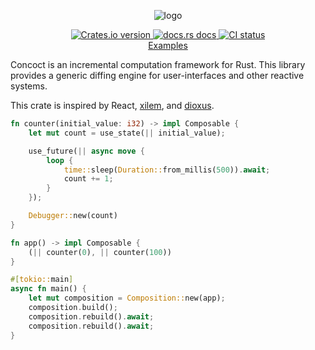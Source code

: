 <p align="center">
  <img alt="logo" src="./logo.png">
</p>

<div align="center">
 <a href="https://crates.io/crates/concoct">
    <img src="https://img.shields.io/crates/v/concoct?style=flat-square"
    alt="Crates.io version" />
  </a>
  <a href="https://docs.rs/concoct">
    <img src="https://img.shields.io/badge/docs-latest-blue.svg?style=flat-square"
      alt="docs.rs docs" />
  </a>
   <a href="https://github.com/concoct-rs/concoct/actions">
    <img src="https://github.com/matthunz/concoct/actions/workflows/rust.yml/badge.svg"
      alt="CI status" />
  </a>
</div>

<div align="center">
 <a href="https://github.com/concoct-rs/concoct/tree/main/concoct_examples">Examples</a>
</div>

Concoct is an incremental computation framework for Rust.
This library provides a generic diffing engine for user-interfaces and other reactive systems.

This crate is inspired by React, [xilem](https://github.com/linebender/xilem), and [dioxus](https://github.com/dioxuslabs/dioxus).

```rust
fn counter(initial_value: i32) -> impl Composable {
    let mut count = use_state(|| initial_value);

    use_future(|| async move {
        loop {
            time::sleep(Duration::from_millis(500)).await;
            count += 1;
        }
    });

    Debugger::new(count)
}

fn app() -> impl Composable {
    (|| counter(0), || counter(100))
}

#[tokio::main]
async fn main() {
    let mut composition = Composition::new(app);
    composition.build();
    composition.rebuild().await;
    composition.rebuild().await;
}
```